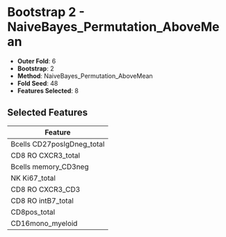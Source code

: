 # Bootstrap 2 - NaiveBayes_Permutation_AboveMean

- **Outer Fold**: 6
- **Bootstrap**: 2
- **Method**: NaiveBayes_Permutation_AboveMean
- **Fold Seed**: 48
- **Features Selected**: 8

## Selected Features

| Feature |
|---------|
| Bcells CD27posIgDneg_total |
| CD8 RO CXCR3_total |
| Bcells memory_CD3neg |
| NK Ki67_total |
| CD8 RO CXCR3_CD3 |
| CD8 RO intB7_total |
| CD8pos_total |
| CD16mono_myeloid |
